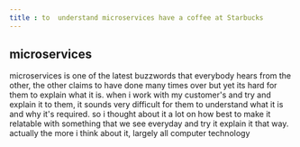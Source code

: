 ```yaml
---
title : to  understand microservices have a coffee at Starbucks
---
```


## microservices

microservices is one of the latest buzzwords that everybody hears from the other, the other claims to have done many times over but yet its hard for them to explain what it is. when i work with my customer's and try and explain it to them, it sounds very difficult for them to understand what it is and why it's required.  so i thought about it a lot on how best to make it relatable with something that we see everyday and try it explain it that way. actually the more i think about it, largely all computer technology 


